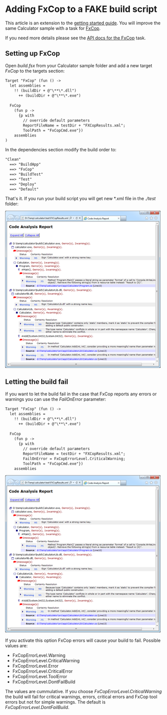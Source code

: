 # Adding FxCop to a FAKE build script

This article is an extension to the [getting started guide](gettingstarted.html). You will improve the same Calculator sample with a task for [FxCop](http://msdn2.microsoft.com/en-us/library/bb429476.aspx).

If you need more details please see the [API docs for the FxCop](apidocs/fake-fxcophelper.html) task.

## Setting up FxCop

Open *build.fsx* from your Calculator sample folder and add a new target *FxCop* to the targets section:

	Target "FxCop" (fun () ->
	  let assemblies = 
		!! (buildDir + @"\**\*.dll") 
		  ++ (buildDir + @"\**\*.exe") 

	  FxCop 
		(fun p -> 
		  {p with 
			// override default parameters
			ReportFileName = testDir + "FXCopResults.xml";
			ToolPath = "FxCopCmd.exe"})
		assemblies 
	)

In the dependencies section modify the build order to:

	"Clean"
	  ==> "BuildApp"
	  ==> "FxCop"
	  ==> "BuildTest"
	  ==> "Test"
	  ==> "Deploy"
	  ==> "Default"


That's it. If you run your build script you will get new *.xml file in the *./test* folder:

![alt text](pics/fxcop/report.png "Code analysis report")

## Letting the build fail

If you want to let the build fail in the case that FxCop reports any errors or warnings you can use the *FailOnError* parameter:

	Target "FxCop" (fun () ->
	  let assemblies = 
		!! (buildDir + @"\**\*.dll") 
		  ++ (buildDir + @"\**\*.exe")

	  FxCop 
		(fun p -> 
		  {p with 
			// override default parameters
			ReportFileName = testDir + "FXCopResults.xml";
			FailOnError = FxCopErrorLevel.CriticalWarning;
			ToolPath = "FxCopCmd.exe"})
		assemblies 

![alt text](pics/fxcop/report.png "Fail on FxCop error")

If you activate this option FxCop errors will cause your build to fail. Possible values are:

* FxCopErrorLevel.Warning
* FxCopErrorLevel.CriticalWarning
* FxCopErrorLevel.Error
* FxCopErrorLevel.CriticalError
* FxCopErrorLevel.ToolError
* FxCopErrorLevel.DontFailBuild

The values are cummulative. If you choose *FxCopErrorLevel.CriticalWarning* the build will fail for critical warnings, errors, critical errors and FxCop tool errors but not for simple warnings. The default is *FxCopErrorLevel.DontFailBuild*.